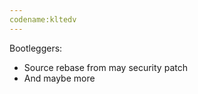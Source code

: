 ```yaml
---
codename:kltedv
---
```


Bootleggers:
* Source rebase from may security patch
* And maybe more
